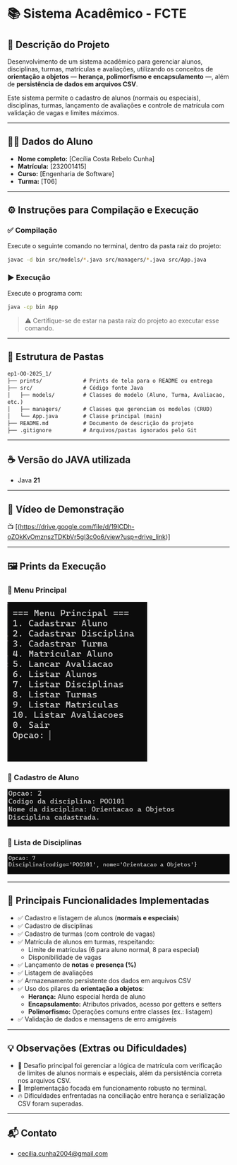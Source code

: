# 📚 Sistema Acadêmico - FCTE

## 📝 Descrição do Projeto

Desenvolvimento de um sistema acadêmico para gerenciar alunos, disciplinas, turmas, matrículas e avaliações, utilizando os conceitos de **orientação a objetos** — **herança, polimorfismo e encapsulamento** —, além de **persistência de dados em arquivos CSV**.

Este sistema permite o cadastro de alunos (normais ou especiais), disciplinas, turmas, lançamento de avaliações e controle de matrícula com validação de vagas e limites máximos.

---

## 👨‍🎓 Dados do Aluno

- **Nome completo:** [Cecília Costa Rebelo Cunha]
- **Matrícula:** [232001415]
- **Curso:** [Engenharia de Software]
- **Turma:** [T06]

---

## ⚙️ Instruções para Compilação e Execução

### ✅ Compilação

Execute o seguinte comando no terminal, dentro da pasta raiz do projeto:

```bash
javac -d bin src/models/*.java src/managers/*.java src/App.java
```

### ▶️ Execução

Execute o programa com:

```bash
java -cp bin App
```

> ⚠️ Certifique-se de estar na pasta raiz do projeto ao executar esse comando.

---

## 📂 Estrutura de Pastas

```
ep1-OO-2025_1/
├── prints/             # Prints de tela para o README ou entrega
├── src/                # Código fonte Java
│   ├── models/         # Classes de modelo (Aluno, Turma, Avaliacao, etc.)
│   ├── managers/       # Classes que gerenciam os modelos (CRUD)
│   └── App.java        # Classe principal (main)
├── README.md           # Documento de descrição do projeto
├── .gitignore          # Arquivos/pastas ignorados pelo Git

```

---

## ☕️ Versão do JAVA utilizada

- Java **21**

---

## 🎥 Vídeo de Demonstração

📺 [(https://drive.google.com/file/d/19ICDh-oZOkKvOmznszTDKbVr5gI3c0o6/view?usp=drive_link)]

---

## 🖼️ Prints da Execução

### 🔸 Menu Principal

![Menu Principal](./prints/menu.png)

### 🔸 Cadastro de Aluno

![Cadastro de Aluno](./prints/cadastro_disciplina.png)

### 🔸 Lista de Disciplinas

![Lista de Disciplinas](./prints/lista_disciplina.png)

---

## 🚀 Principais Funcionalidades Implementadas

- ✅ Cadastro e listagem de alunos (**normais e especiais**)
- ✅ Cadastro de disciplinas
- ✅ Cadastro de turmas (com controle de vagas)
- ✅ Matrícula de alunos em turmas, respeitando:
  - Limite de matrículas (6 para aluno normal, 8 para especial)
  - Disponibilidade de vagas
- ✅ Lançamento de **notas** e **presença (%)**
- ✅ Listagem de avaliações
- ✅ Armazenamento persistente dos dados em arquivos CSV
- ✅ Uso dos pilares da **orientação a objetos**:
  - **Herança:** Aluno especial herda de aluno
  - **Encapsulamento:** Atributos privados, acesso por getters e setters
  - **Polimorfismo:** Operações comuns entre classes (ex.: listagem)
- ✅ Validação de dados e mensagens de erro amigáveis

---

## 💡 Observações (Extras ou Dificuldades)

- 💪 Desafio principal foi gerenciar a lógica de matrícula com verificação de limites de alunos normais e especiais, além da persistência correta nos arquivos CSV.
- 🚀 Implementação focada em funcionamento robusto no terminal.
- 🔥 Dificuldades enfrentadas na conciliação entre herança e serialização CSV foram superadas.

---

## 📬 Contato

- cecilia.cunha2004@gmail.com
